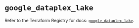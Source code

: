 # `google_dataplex_lake`

Refer to the Terraform Registry for docs: [`google_dataplex_lake`](https://registry.terraform.io/providers/hashicorp/google/6.36.0/docs/resources/dataplex_lake).
